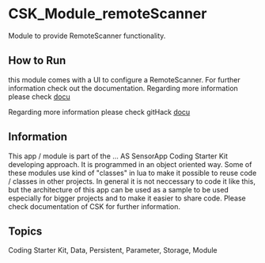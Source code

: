 # CSK_Module_remoteScanner
Module to provide RemoteScanner functionality.
## How to Run
this module comes with a UI to configure a RemoteScanner.
For further information check out the documentation.
Regarding more information please check [docu](http://htmlpreview.github.io/?https://github.com/CSKgolluro/csk-module_remoteScanner/blob/main/CSK_Module_ImagePlayer.html)

Regarding more information please check gitHack [docu](https://raw.githack.com/CSKgolluro/csk-module_remoteScanner/main/CSK_Module_ImagePlayer.html)
## Information
This app / module is part of the ... AS SensorApp Coding Starter Kit developing approach.
It is programmed in an object oriented way. Some of these modules use kind of "classes" in lua to make it possible to reuse
code / classes in other projects. In general it is not neccessary to code it like this, but the architecture of this app
can be used as a sample to be used especially for bigger projects and to make it easier to share code.
Please check documentation of CSK for further information.
## Topics
Coding Starter Kit, Data, Persistent, Parameter, Storage, Module
